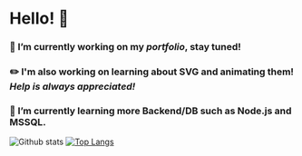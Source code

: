 # Hello! 👋

### :calendar: I’m currently working on my ***portfolio***, stay tuned!
### :pencil2: I'm also working on learning about **SVG** and animating them! *Help is always appreciated!*     
### :rocket: I’m currently learning more Backend/DB such as **Node.js** and **MSSQL**.

![Github stats](https://github-readme-stats.vercel.app/api?username=AndersErikNissen)
[![Top Langs](https://github-readme-stats.vercel.app/api/top-langs/?username=anuraghazra)](https://github.com/anuraghazra/github-readme-stats)


<!--
**AndersErikNissen/AndersErikNissen** is a ✨ _special_ ✨ repository because its `README.md` (this file) appears on your GitHub profile.

- 🔭 I’m currently working on ...
- 🌱 I’m currently learning Backend/DB such as Node.js and MSSQL
- 👯 I’m looking to collaborate on ...
- 🤔 I’m looking for help with ...
- 💬 Ask me about ...
- 📫 How to reach me: ...
- 😄 Pronouns: ...
- ⚡ Fun fact: ...
-->
